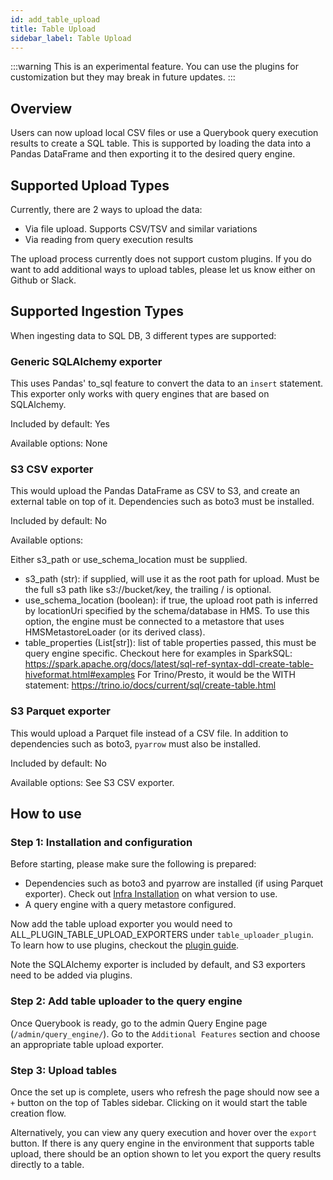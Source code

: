 ```yaml
---
id: add_table_upload
title: Table Upload
sidebar_label: Table Upload
---
```


:::warning
This is an experimental feature. You can use the plugins for customization but they may break in future updates.
:::

## Overview

Users can now upload local CSV files or use a Querybook query execution results to create a SQL table.
This is supported by loading the data into a Pandas DataFrame and then exporting it to the desired query engine.

## Supported Upload Types

Currently, there are 2 ways to upload the data:

-   Via file upload. Supports CSV/TSV and similar variations
-   Via reading from query execution results

The upload process currently does not support custom plugins. If you do want to add additional ways to upload tables, please let us know either on Github or Slack.

## Supported Ingestion Types

When ingesting data to SQL DB, 3 different types are supported:

### Generic SQLAlchemy exporter

This uses Pandas' to_sql feature to convert the data to an `insert` statement. This exporter only works with query engines that are based on SQLAlchemy.

Included by default: Yes

Available options: None

### S3 CSV exporter

This would upload the Pandas DataFrame as CSV to S3, and create an external table on top of it. Dependencies such as boto3 must be installed.

Included by default: No

Available options:

Either s3_path or use_schema_location must be supplied.

-   s3_path (str): if supplied, will use it as the root path for upload. Must be the full s3 path like s3://bucket/key, the trailing / is optional.
-   use_schema_location (boolean):
    if true, the upload root path is inferred by locationUri specified by the schema/database in HMS. To use this option, the engine must be connected to a metastore that uses
    HMSMetastoreLoader (or its derived class).
-   table_properties (List[str]): list of table properties passed, this must be query engine specific.
    Checkout here for examples in SparkSQL: https://spark.apache.org/docs/latest/sql-ref-syntax-ddl-create-table-hiveformat.html#examples
    For Trino/Presto, it would be the WITH statement: https://trino.io/docs/current/sql/create-table.html

### S3 Parquet exporter

This would upload a Parquet file instead of a CSV file. In addition to dependencies such as boto3, `pyarrow` must also be installed.

Included by default: No

Available options: See S3 CSV exporter.

## How to use

### Step 1: Installation and configuration

Before starting, please make sure the following is prepared:

-   Dependencies such as boto3 and pyarrow are installed (if using Parquet exporter). Check out [Infra Installation](../configurations/infra_installation) on what version to use.
-   A query engine with a query metastore configured.

Now add the table upload exporter you would need to ALL_PLUGIN_TABLE_UPLOAD_EXPORTERS under `table_uploader_plugin`. To learn how to use plugins, checkout the [plugin guide](plugins.md).

Note the SQLAlchemy exporter is included by default, and S3 exporters need to be added via plugins.

### Step 2: Add table uploader to the query engine

Once Querybook is ready, go to the admin Query Engine page (`/admin/query_engine/`). Go to the `Additional Features` section and choose an appropriate table upload exporter.

### Step 3: Upload tables

Once the set up is complete, users who refresh the page should now see a `+` button on the top of Tables sidebar. Clicking on it would start the table creation flow.

Alternatively, you can view any query execution and hover over the `export` button. If there is any query engine in the environment that supports table upload, there should be an option shown to
let you export the query results directly to a table.
